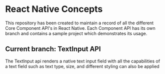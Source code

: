 # React Native Concepts

This repository has been created to maintain a record of all the different Core Component API's in React Native. Each Component API has its own branch and contains a sample project which demonstrates its usage.

## Current branch: TextInput API

The TextInput api renders a native text input field with all the capabilities of a text field such as text type, size, and different styling can also be applied
